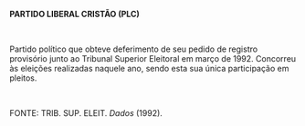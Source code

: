 **PARTIDO LIBERAL CRISTÃO (PLC)**

 

Partido político que obteve deferimento de seu pedido de registro
provisório junto ao Tribunal Superior Eleitoral em março de 1992.
Concorreu às eleições realizadas naquele ano, sendo esta sua única
participação em pleitos.

 

FONTE: TRIB. SUP. ELEIT. *Dados* (1992).

 
